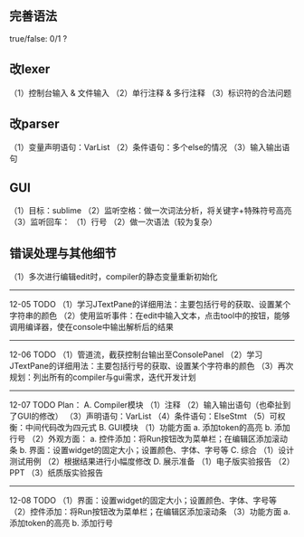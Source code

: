 ## 完善语法

true/false: 0/1 ?

## 改lexer
（1）控制台输入 & 文件输入
（2）单行注释 & 多行注释
（3）标识符的合法问题

## 改parser
（1）变量声明语句：VarList
（2）条件语句：多个else的情况
（3）输入输出语句

## GUI
（1）目标：sublime
（2）监听空格：做一次词法分析，将关键字+特殊符号高亮
（3）监听回车：
    （1）行号
    （2）做一次语法（较为复杂）

## 错误处理与其他细节
（1）多次进行编辑edit时，compiler的静态变量重新初始化

----------

12-05   TODO
（1）学习JTextPane的详细用法：主要包括行号的获取、设置某个字符串的颜色
（2）使用监听事件：在edit中输入文本，点击tool中的按钮，能够调用编译器，使在console中输出解析后的结果

----------

12-06   TODO
（1）管道流，截获控制台输出至ConsolePanel
（2）学习JTextPane的详细用法：主要包括行号的获取、设置某个字符串的颜色
（3）再次规划：列出所有的compiler与gui需求，迭代开发计划

----------

12-07   TODO
Plan：
A. Compiler模块
（1）注释
（2）输入输出语句（也牵扯到了GUI的修改）
（3）声明语句：VarList
（4）条件语句：ElseStmt
（5）可权衡：中间代码改为四元式
B. GUI模块
（1）功能方面
    a. 添加token的高亮
    b. 添加行号
（2）外观方面：
    a. 控件添加：将Run按钮改为菜单栏；在编辑区添加滚动条
    b. 界面：设置widget的固定大小；设置颜色、字体、字号等
C. 综合
（1）设计测试用例
（2）根据结果进行小幅度修改
D. 展示准备
（1）电子版实验报告
（2）PPT
（3）纸质版实验报告

----------

12-08   TODO
（1）界面：设置widget的固定大小；设置颜色、字体、字号等
（2）控件添加：将Run按钮改为菜单栏；在编辑区添加滚动条
（3）功能方面
       a. 添加token的高亮
       b. 添加行号